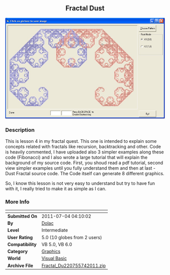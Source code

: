 ﻿<div align="center">

## Fractal Dust

<img src="PIC20117444136355.jpg">
</div>

### Description

This is lesson 4 in my fractal quest. This one is intended to explain some concepts related with fractals like recursion, backtracking and other. Code is heavily commented, I have uploaded also 3 simpler examples along these code (Fibonacci) and I also wrote a large tutorial that will explain the background of my source code. First, you shoud read a pdf tutorial, second view simpler examples until you fully understand them and then at last - Dust Fractal source code. The Code itself can generate 8 different graphics.

So, I know this lesson is not very easy to understand but try to have fun with it, I really tried to make it as simple as I can.
 
### More Info
 


<span>             |<span>
---                |---
**Submitted On**   |2011-07-04 04:10:02
**By**             |[Dolac](https://github.com/Planet-Source-Code/PSCIndex/blob/master/ByAuthor/dolac.md)
**Level**          |Intermediate
**User Rating**    |5.0 (10 globes from 2 users)
**Compatibility**  |VB 5\.0, VB 6\.0
**Category**       |[Graphics](https://github.com/Planet-Source-Code/PSCIndex/blob/master/ByCategory/graphics__1-46.md)
**World**          |[Visual Basic](https://github.com/Planet-Source-Code/PSCIndex/blob/master/ByWorld/visual-basic.md)
**Archive File**   |[Fractal\_Du220755742011\.zip](https://github.com/Planet-Source-Code/dolac-fractal-dust__1-73997/archive/master.zip)








